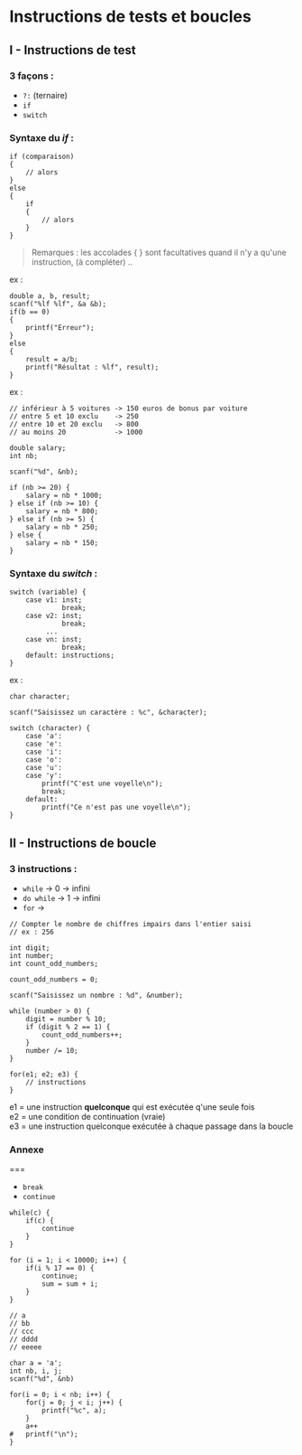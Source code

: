 # Instructions de tests et boucles

## I - Instructions de test

### 3 façons :

* `?:` (ternaire)
* `if`
* `switch`

### Syntaxe du *if* :

```
if (comparaison)
{
	// alors
}
else
{
	if 
	{
		// alors
	}
}
```

> Remarques : les accolades { } sont facultatives quand il n'y a qu'une instruction, (à compléter) .. 

ex :

```
double a, b, result;
scanf("%lf %lf", &a &b);
if(b == 0)
{
	printf("Erreur");
}
else
{
	result = a/b;
	printf("Résultat : %lf", result);
}
```

ex :

```
// inférieur à 5 voitures -> 150 euros de bonus par voiture
// entre 5 et 10 exclu    -> 250
// entre 10 et 20 exclu   -> 800
// au moins 20            -> 1000

double salary;
int nb;

scanf("%d", &nb);

if (nb >= 20) {
	salary = nb * 1000;
} else if (nb >= 10) {
	salary = nb * 800;
} else if (nb >= 5) {
	salary = nb * 250;
} else {
	salary = nb * 150;
}
```

### Syntaxe du *switch* :

```
switch (variable) {
	case v1: inst;
			 break;
	case v2: inst;
			 break;
	     ...
	case vn: inst;
			 break;
	default: instructions;
}
```

ex :

```
char character;

scanf("Saisissez un caractère : %c", &character);

switch (character) {
	case 'a':
	case 'e':
	case 'i':
	case 'o':
	case 'u':
	case 'y':
		printf("C'est une voyelle\n");
		break;
	default:
		printf("Ce n'est pas une voyelle\n");
}
```

## II - Instructions de boucle

### 3 instructions :

* `while`    -> 0 -> infini
* `do while` -> 1 -> infini
* `for`      ->

```
// Compter le nombre de chiffres impairs dans l'entier saisi
// ex : 256

int digit;
int number;
int count_odd_numbers;

count_odd_numbers = 0;

scanf("Saisissez un nombre : %d", &number);

while (number > 0) {
	digit = number % 10;
	if (digit % 2 == 1) {
		count_odd_numbers++;
	}
	number /= 10;
}
```

```
for(e1; e2; e3) {
	// instructions
}
```
e1 = une instruction **quelconque** qui est exécutée q'une seule fois   
e2 = une condition de continuation (vraie)  
e3 = une instruction quelconque exécutée à chaque passage dans la boucle


### Annexe
===

* `break`
* `continue`

```
while(c) {
	if(c) {
		continue
	}
}
```

```
for (i = 1; i < 10000; i++) {
	if(i % 17 == 0) {
		continue;
		sum = sum + i;
	}
}
```

```
// a
// bb
// ccc
// dddd
// eeeee

char a = 'a';
int nb, i, j;
scanf("%d", &nb)

for(i = 0; i < nb; i++) {
	for(j = 0; j < i; j++) {
		printf("%c", a);
	}
	a++
# 	printf("\n");
}
```